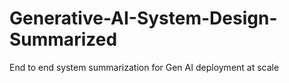 # Generative-AI-System-Design-Summarized
End to end system summarization for Gen AI deployment at scale
